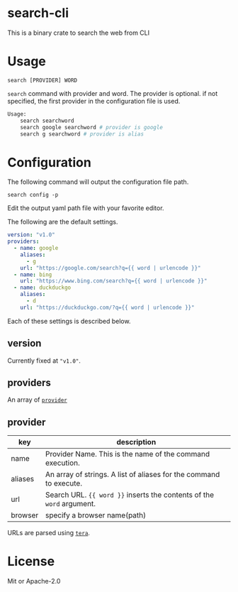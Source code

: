 # search-cli

This is a binary crate to search the web from CLI

# Usage

```
search [PROVIDER] WORD
```

`search` command with provider and word. The provider is optional. if not
specified, the first provider in the configuration file is used.

```bash
Usage:
    search searchword 
    search google searchword # provider is google
    search g searchword # provider is alias
```

# Configuration

The following command will output the configuration file path.

```
search config -p
```

Edit the output yaml path file with your favorite editor.

The following are the default settings.

```yaml
version: "v1.0"
providers:
  - name: google
    aliases:
      - g
    url: "https://google.com/search?q={{ word | urlencode }}"
  - name: bing
    url: "https://www.bing.com/search?q={{ word | urlencode }}"
  - name: duckduckgo
    aliases:
      - d
    url: "https://duckduckgo.com/?q={{ word | urlencode }}"
```

Each of these settings is described below.

## version

Currently fixed at `"v1.0"`.

## providers

An array of [`provider`](#provider)

## provider

| key                                                           | description                                                           |
|---------------------------------------------------------------|-----------------------------------------------------------------------|
| name                                                          | Provider Name. This is the name of the command execution.             |
| aliases                                                       | An array of strings. A list of aliases for the command to execute.    |
| url                                                           | Search URL. `{{ word }}` inserts the contents of the `word` argument. |
| browser                                                       | specify a browser name(path)                                          |

URLs are parsed using [`tera`](https://github.com/Keats/tera).                                                                             

# License

Mit or Apache-2.0
